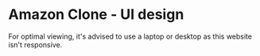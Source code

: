 # Amazon Clone - UI design

For optimal viewing, it's advised to use a laptop or desktop as this website isn't responsive.

